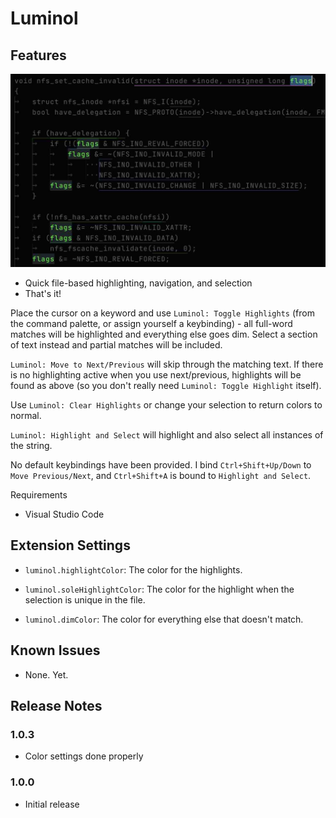 # Luminol

## Features

![Screenshot](images/screenshot.jpg)

- Quick file-based highlighting, navigation, and selection
- That's it!

Place the cursor on a keyword and use `Luminol: Toggle Highlights` (from the command palette, or assign yourself a keybinding) - all full-word matches will be highlighted and everything else goes dim. Select a section of text instead and partial matches will be included.

`Luminol: Move to Next/Previous` will skip through the matching text. If there is no highlighting active when you use next/previous, highlights will be found as above (so you don't really need `Luminol: Toggle Highlight` itself).

Use `Luminol: Clear Highlights` or change your selection to return colors to normal.

`Luminol: Highlight and Select` will highlight and also select all instances of the string.

No default keybindings have been provided. I bind `Ctrl+Shift+Up/Down` to `Move Previous/Next`, and `Ctrl+Shift+A` is bound to `Highlight and Select`.

Requirements

- Visual Studio Code

## Extension Settings

- `luminol.highlightColor`: The color for the highlights.

- `luminol.soleHighlightColor`: The color for the highlight when the selection is unique in the file.

- `luminol.dimColor`: The color for everything else that doesn't match.

## Known Issues

- None. Yet.

## Release Notes

### 1.0.3

- Color settings done properly

### 1.0.0

- Initial release

